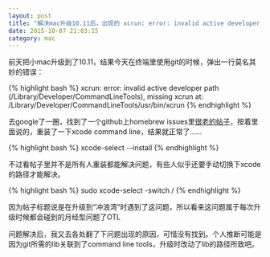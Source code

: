 ```yaml
---
layout: post
title: "解决mac升级10.11后，出现的 xcrun: error: invalid active developer path, missing xcrun 错误"
date: 2015-10-07 21:03:15
category: mac
---
```


前天把小mac升级到了10.11，结果今天在终端里使用git的时候，弹出一行莫名其妙的错误：

{% highlight bash %}
  xcrun: error: invalid active developer path (/Library/Developer/CommandLineTools), missing xcrun at: /Library/Developer/CommandLineTools/usr/bin/xcrun
{% endhighlight %}

去google了一圈，找到了一个github上homebrew issues里[很老的帖子](https://github.com/Homebrew/homebrew/issues/23500)，按着里面说的，重装了一下xcode command line，结果就正常了……

{% highlight bash %}
  xcode-select --install
{% endhighlight %}

不过看帖子里并不是所有人重装都能解决问题，有些人似乎还要手动切换下xcode的路径才能解决。

{% highlight bash %}
  sudo xcode-select -switch /
{% endhighlight %}

因为帖子标题说是在升级到“冲浪湾”时遇到了这问题，所以看来这问题属于每次升级时候都会碰到的月经型问题了OTL

问题解决后，我又去各处翻了下问题出现的原因，可惜没有找到。个人推断可能是因为git所需的lib关联到了command line tools，升级时改动了lib的路径所致吧。
